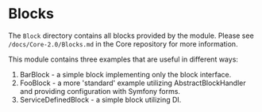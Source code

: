 Blocks
======

The `Block` directory contains all blocks provided by the module. Please see `/docs/Core-2.0/Blocks.md` in the Core
repository for more information.

This module contains three examples that are useful in different ways:

  1. BarBlock - a simple block implementing only the block interface.
  2. FooBlock - a more 'standard' example utilizing AbstractBlockHandler and providing configuration with Symfony forms.
  3. ServiceDefinedBlock - a simple block utilizing DI.